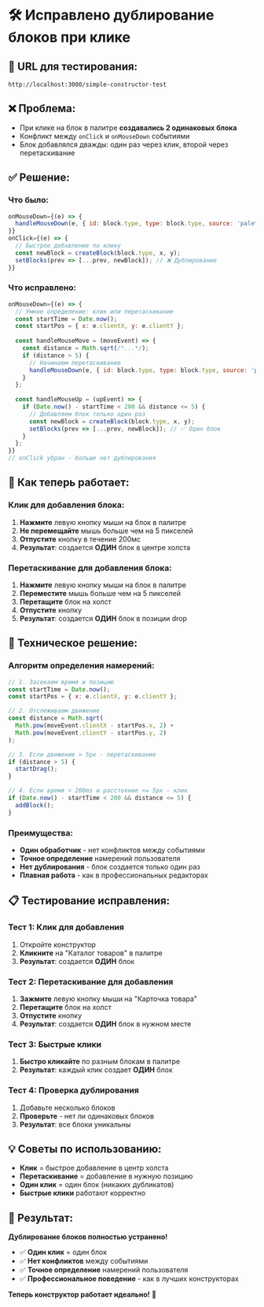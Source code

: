 # 🛠️ Исправлено дублирование блоков при клике

## 🚀 **URL для тестирования:**
`http://localhost:3000/simple-constructor-test`

## ❌ **Проблема:**
- При клике на блок в палитре **создавались 2 одинаковых блока**
- Конфликт между `onClick` и `onMouseDown` событиями
- Блок добавлялся дважды: один раз через клик, второй через перетаскивание

## ✅ **Решение:**

### Что было:
```javascript
onMouseDown={(e) => {
  handleMouseDown(e, { id: block.type, type: block.type, source: 'palette' });
}}
onClick={(e) => {
  // Быстрое добавление по клику
  const newBlock = createBlock(block.type, x, y);
  setBlocks(prev => [...prev, newBlock]); // ❌ Дублирование
}}
```

### Что исправлено:
```javascript
onMouseDown={(e) => {
  // Умное определение: клик или перетаскивание
  const startTime = Date.now();
  const startPos = { x: e.clientX, y: e.clientY };
  
  const handleMouseMove = (moveEvent) => {
    const distance = Math.sqrt(/*...*/);
    if (distance > 5) {
      // Начинаем перетаскивание
      handleMouseDown(e, { id: block.type, type: block.type, source: 'palette' });
    }
  };
  
  const handleMouseUp = (upEvent) => {
    if (Date.now() - startTime < 200 && distance <= 5) {
      // Добавляем блок только один раз
      const newBlock = createBlock(block.type, x, y);
      setBlocks(prev => [...prev, newBlock]); // ✅ Один блок
    }
  };
}}
// onClick убран - больше нет дублирования
```

## 🎯 **Как теперь работает:**

### Клик для добавления блока:
1. **Нажмите** левую кнопку мыши на блок в палитре
2. **Не перемещайте** мышь больше чем на 5 пикселей
3. **Отпустите** кнопку в течение 200мс
4. **Результат**: создается **ОДИН** блок в центре холста

### Перетаскивание для добавления блока:
1. **Нажмите** левую кнопку мыши на блок в палитре
2. **Переместите** мышь больше чем на 5 пикселей
3. **Перетащите** блок на холст
4. **Отпустите** кнопку
5. **Результат**: создается **ОДИН** блок в позиции drop

## 🔧 **Техническое решение:**

### Алгоритм определения намерений:
```javascript
// 1. Засекаем время и позицию
const startTime = Date.now();
const startPos = { x: e.clientX, y: e.clientY };

// 2. Отслеживаем движение
const distance = Math.sqrt(
  Math.pow(moveEvent.clientX - startPos.x, 2) + 
  Math.pow(moveEvent.clientY - startPos.y, 2)
);

// 3. Если движение > 5px - перетаскивание
if (distance > 5) {
  startDrag();
}

// 4. Если время < 200ms и расстояние <= 5px - клик
if (Date.now() - startTime < 200 && distance <= 5) {
  addBlock();
}
```

### Преимущества:
- **Один обработчик** - нет конфликтов между событиями
- **Точное определение** намерений пользователя
- **Нет дублирования** - блок создается только один раз
- **Плавная работа** - как в профессиональных редакторах

## 📋 **Тестирование исправления:**

### Тест 1: Клик для добавления
1. Откройте конструктор
2. **Кликните** на "Каталог товаров" в палитре
3. **Результат**: создается **ОДИН** блок

### Тест 2: Перетаскивание для добавления
1. **Зажмите** левую кнопку мыши на "Карточка товара"
2. **Перетащите** блок на холст
3. **Отпустите** кнопку
4. **Результат**: создается **ОДИН** блок в нужном месте

### Тест 3: Быстрые клики
1. **Быстро кликайте** по разным блокам в палитре
2. **Результат**: каждый клик создает **ОДИН** блок

### Тест 4: Проверка дублирования
1. Добавьте несколько блоков
2. **Проверьте** - нет ли одинаковых блоков
3. **Результат**: все блоки уникальны

## 💡 **Советы по использованию:**

- **Клик** = быстрое добавление в центр холста
- **Перетаскивание** = добавление в нужную позицию
- **Один клик** = один блок (никаких дубликатов)
- **Быстрые клики** работают корректно

## 🎉 **Результат:**

**Дублирование блоков полностью устранено!**

- ✅ **Один клик** = один блок
- ✅ **Нет конфликтов** между событиями
- ✅ **Точное определение** намерений пользователя
- ✅ **Профессиональное поведение** - как в лучших конструкторах

**Теперь конструктор работает идеально!** 🎯



